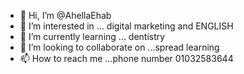 - 👋 Hi, I’m @AhellaEhab
- 👀 I’m interested in ... digital marketing and ENGLISH
- 🌱 I’m currently learning ... dentistry
- 💞️ I’m looking to collaborate on ...spread learning
- 📫 How to reach me ...phone number 01032583644

<!---
AhellaEhab/AhellaEhab is a ✨ special ✨ repository because its `README.md` (this file) appears on your GitHub profile.
You can click the Preview link to take a look at your changes.
--->
